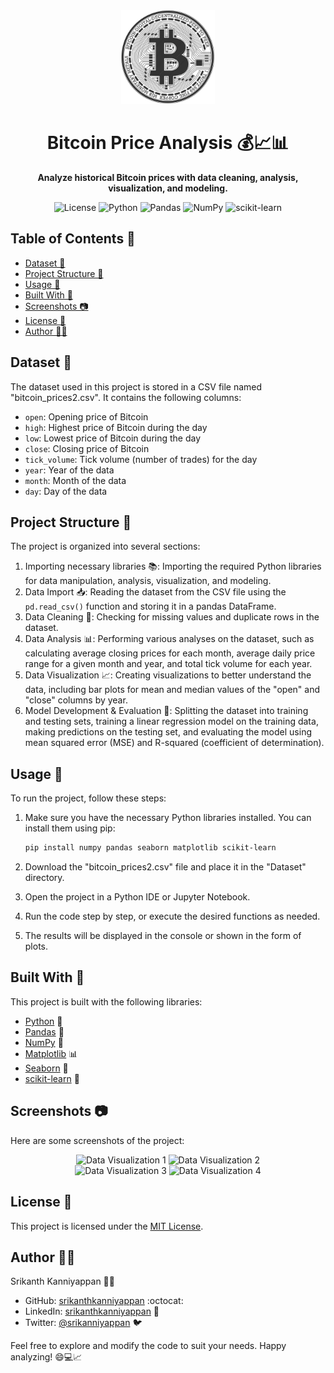<div align="center">
  <img src="https://github.com/srikanthkanniyappan/Bitcoin-Price-Analysis-Prediction/blob/bf263033a1c1b0de4acd92e2f2590bb02b58b8c2/Images/BitcoinLogo.png" alt="Bitcoin Logo" height="150px">
</div>
<h1 align="center">Bitcoin Price Analysis 💰📈📊</h1>
<p align="center">
  <strong>Analyze historical Bitcoin prices with data cleaning, analysis, visualization, and modeling.</strong>
</p>
<p align="center">
  <img src="https://img.shields.io/badge/License-MIT-blue.svg" alt="License">
  <img src="https://img.shields.io/badge/Python-3.7%2B-blue.svg" alt="Python">
  <img src="https://img.shields.io/badge/Pandas-1.3.0-blue.svg" alt="Pandas">
  <img src="https://img.shields.io/badge/NumPy-1.21.0-blue.svg" alt="NumPy">
  <img src="https://img.shields.io/badge/scikit--learn-0.24.2-blue.svg" alt="scikit-learn">
</p>

## Table of Contents 📑

- [Dataset 📁](#dataset-)
- [Project Structure 📂](#project-structure-)
- [Usage 🚀](#usage-)
- [Built With 🔧](#built-with-)
- [Screenshots 📷](#screenshots-)
- [License 📜](#license-)
- [Author 👨‍💻 ](#author-)

## Dataset 📁

The dataset used in this project is stored in a CSV file named "bitcoin_prices2.csv". It contains the following columns:
- `open`: Opening price of Bitcoin
- `high`: Highest price of Bitcoin during the day
- `low`: Lowest price of Bitcoin during the day
- `close`: Closing price of Bitcoin
- `tick_volume`: Tick volume (number of trades) for the day
- `year`: Year of the data
- `month`: Month of the data
- `day`: Day of the data

## Project Structure 📂

The project is organized into several sections:

1. Importing necessary libraries 📚: Importing the required Python libraries for data manipulation, analysis, visualization, and modeling.
2. Data Import 📥: Reading the dataset from the CSV file using the `pd.read_csv()` function and storing it in a pandas DataFrame.
3. Data Cleaning 🧹: Checking for missing values and duplicate rows in the dataset.
4. Data Analysis 📊: Performing various analyses on the dataset, such as calculating average closing prices for each month, average daily price range for a given month and year, and total tick volume for each year.
5. Data Visualization 📈: Creating visualizations to better understand the data, including bar plots for mean and median values of the "open" and "close" columns by year.
6. Model Development & Evaluation 🧪: Splitting the dataset into training and testing sets, training a linear regression model on the training data, making predictions on the testing set, and evaluating the model using mean squared error (MSE) and R-squared (coefficient of determination).

## Usage 🚀

To run the project, follow these steps:

1. Make sure you have the necessary Python libraries installed. You can install them using pip:

   ```bash
   pip install numpy pandas seaborn matplotlib scikit-learn
   
2. Download the "bitcoin_prices2.csv" file and place it in the "Dataset" directory.
3. Open the project in a Python IDE or Jupyter Notebook.
4. Run the code step by step, or execute the desired functions as needed.
5. The results will be displayed in the console or shown in the form of plots.

## Built With 🔧

This project is built with the following libraries:

- [Python](https://www.python.org/) 🐍
- [Pandas](https://pandas.pydata.org/) 🐼
- [NumPy](https://numpy.org/) 🔢
- [Matplotlib](https://matplotlib.org/) 📊
- [Seaborn](https://seaborn.pydata.org/) 🌊
- [scikit-learn](https://scikit-learn.org/) 🧠

## Screenshots 📷
Here are some screenshots of the project:
<div align="center">
  <img src="https://github.com/srikanthkanniyappan/Bitcoin-Price-Analysis-Prediction/blob/bf263033a1c1b0de4acd92e2f2590bb02b58b8c2/Images/visualization1.png" alt="Data Visualization 1" width="400">
  <img src="https://github.com/srikanthkanniyappan/Bitcoin-Price-Analysis-Prediction/blob/bf263033a1c1b0de4acd92e2f2590bb02b58b8c2/Images/visualization2.png" alt="Data Visualization 2" width="400">
</div>

<div align="center">
  <img src="https://github.com/srikanthkanniyappan/Bitcoin-Price-Analysis-Prediction/blob/bf263033a1c1b0de4acd92e2f2590bb02b58b8c2/Images/visualization3.png" alt="Data Visualization 3" width="400">   
  <img src="https://github.com/srikanthkanniyappan/Bitcoin-Price-Analysis-Prediction/blob/bf263033a1c1b0de4acd92e2f2590bb02b58b8c2/Images/visualization4.png" alt="Data Visualization 4" width="400">
</div>


## License 📜

This project is licensed under the [MIT License](LICENSE).

## Author 👨‍💻 

Srikanth Kanniyappan 👨‍💻 

- GitHub: [srikanthkanniyappan](https://github.com/srikanthkanniyappan) :octocat:
- LinkedIn: [srikanthkanniyappan](https://www.linkedin.com/in/srikanthkanniyappan) 👔
- Twitter: [@srikanniyappan](https://twitter.com/SriKanniyappan) 🐦

Feel free to explore and modify the code to suit your needs. Happy analyzing! 😄💻📈
